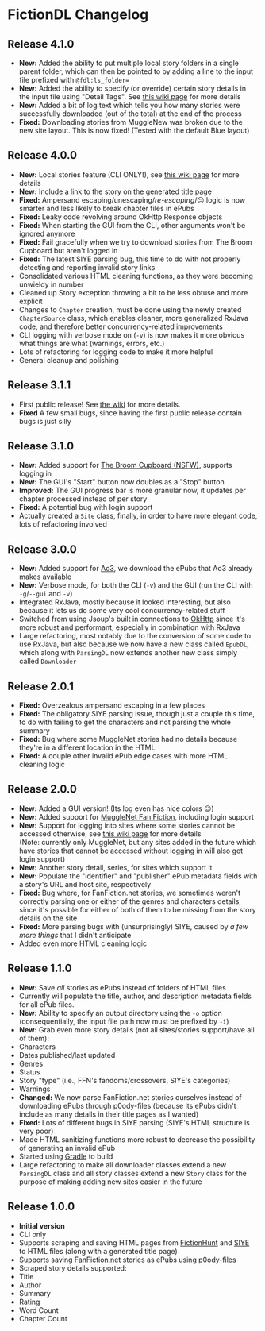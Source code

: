 # FictionDL Changelog

## Release 4.1.0
* **New:** Added the ability to put multiple local story folders in a single parent folder, which can then be pointed to by adding a line to the input file prefixed with `@fdl:ls_folder=`
* **New:** Added the ability to specify (or override) certain story details in the input file using "Detail Tags". See [this wiki page](../../wiki/Detail-Tags) for more details
* **New:** Added a bit of log text which tells you how many stories were successfully downloaded (out of the total) at the end of the process
* **Fixed:** Downloading stories from MuggleNew was broken due to the new site layout. This is now fixed! (Tested with the default Blue layout)

## Release 4.0.0
* **New:** Local stories feature (CLI ONLY!), see [this wiki page](../../wiki/Local-Stories) for more details
* **New:** Include a link to the story on the generated title page
* **Fixed:** Ampersand escaping/unescaping/*re-escaping*/😑 logic is now smarter and less likely to break chapter files in ePubs
* **Fixed:** Leaky code revolving around OkHttp Response objects
* **Fixed:** When starting the GUI from the CLI, other arguments won't be ignored anymore
* **Fixed:** Fail gracefully when we try to download stories from The Broom Cupboard but aren't logged in
* **Fixed:** The latest SIYE parsing bug, this time to do with not properly detecting and reporting invalid story links
* Consolidated various HTML cleaning functions, as they were becoming unwieldy in number
* Cleaned up Story exception throwing a bit to be less obtuse and more explicit
* Changes to `Chapter` creation, must be done using the newly created `ChapterSource` class, which enables cleaner, more generalized RxJava code, and therefore better concurrency-related improvements
* CLI logging with verbose mode on (`-v`) is now makes it more obvious what things are what (warnings, errors, etc.)
* Lots of refactoring for logging code to make it more helpful
* General cleanup and polishing

## Release 3.1.1
* First public release! See [the wiki](../../wiki) for more details.
* **Fixed** A few small bugs, since having the first public release contain bugs is just silly

## Release 3.1.0
* **New:** Added support for [The Broom Cupboard (NSFW)](http://thebroomcupboard.net), supports logging in
* **New:** The GUI's "Start" button now doubles as a "Stop" button
* **Improved:** The GUI progress bar is more granular now, it updates per chapter processed instead of per story
* **Fixed:** A potential bug with login support
* Actually created a `Site` class, finally, in order to have more elegant code, lots of refactoring involved


## Release 3.0.0
* **New:** Added support for [Ao3](http://archiveofourown.org), we download the ePubs that Ao3 already makes available
* **New:** Verbose mode, for both the CLI (`-v`) and the GUI (run the CLI with `-g`/`--gui` and `-v`)
* Integrated RxJava, mostly because it looked interesting, but also because it lets us do some very cool concurrency-related stuff
* Switched from using Jsoup's built in connections to [OkHttp](https://github.com/square/OkHttp) since it's more robust and performant, especially in combination with RxJava
* Large refactoring, most notably due to the conversion of some code to use RxJava, but also because we now have a new class called `EpubDL`, which along with `ParsingDL` now extends another new class simply called `Downloader`

## Release 2.0.1
* **Fixed:** Overzealous ampersand escaping in a few places
* **Fixed:** The obligatory SIYE parsing issue, though just a couple this time, to do with failing to get the characters and not parsing the whole summary
* **Fixed:** Bug where some MuggleNet stories had no details because they're in a different location in the HTML
* **Fixed:** A couple other invalid ePub edge cases with more HTML cleaning logic

## Release 2.0.0
* **New:** Added a GUI version! (Its log even has nice colors 😉)
* **New:** Added support for [MuggleNet Fan Fiction](http://fanfiction.mugglenet.com/), including login support
* **New:** Support for logging into sites where some stories cannot be accessed otherwise, see [this wiki page](../../wiki/Login-Support) for more details  
(Note: currently only MuggleNet, but any sites added in the future which have stories that cannot be accessed without logging in will also get login support)
* **New:** Another story detail, series, for sites which support it
* **New:** Populate the "identifier" and "publisher" ePub metadata fields with a story's URL and host site, respectively
* **Fixed:** Bug where, for FanFiction.net stories, we sometimes weren't correctly parsing one or either of the genres and characters details, since it's possible for either of both of them to be missing from the story details on the site
* **Fixed:** More parsing bugs with (unsurprisingly) SIYE, caused by *a few more things* that I didn't anticipate
* Added even more HTML cleaning logic

## Release 1.1.0
* **New:** Save *all* stories as ePubs instead of folders of HTML files
* Currently will populate the title, author, and description metadata fields for all ePub files.
* **New:** Ability to specify an output directory using the `-o` option (consequentially, the input file path now must be prefixed by `-i`)
* **New:** Grab even more story details (not all sites/stories support/have all of them):
* Characters
* Dates published/last updated
* Genres
* Status
* Story "type" (i.e., FFN's fandoms/crossovers, SIYE's categories)
* Warnings
* **Changed:** We now parse FanFiction.net stories ourselves instead of downloading ePubs through p0ody-files (because its ePubs didn't include as many details in their title pages as I wanted)
* **Fixed:** Lots of different bugs in SIYE parsing (SIYE's HTML structure is very poor)
* Made HTML sanitizing functions more robust to decrease the possibility of generating an invalid ePub
* Started using [Gradle](https://gradle.org) to build
* Large refactoring to make all downloader classes extend a new `ParsingDL` class and all story classes extend a new `Story` class for the purpose of making adding new sites easier in the future


## Release 1.0.0
* **Initial version**
* CLI only
* Supports scraping and saving HTML pages from [FictionHunt](http://fictionhunt.com) and [SIYE](http://siye.co.uk) to HTML files (along with a generated title page)
* Supports saving [FanFiction.net](https://www.fanfiction.net) stories as ePubs using [p0ody-files](http://p0ody-files.com/ff_to_ebook/)
* Scraped story details supported:
* Title
* Author
* Summary
* Rating
* Word Count
* Chapter Count
